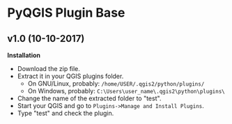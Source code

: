# PyQGIS Plugin Base

## v1.0 (10-10-2017)

**Installation**

* Download the zip file.
* Extract it in your QGIS plugins folder.
  * On GNU/Linux, probably: `/home/USER/.qgis2/python/plugins/`
  * On Windows, probably: `C:\Users\user_name\.qgis2\python\plugins\`
* Change the name of the extracted folder to "test".
* Start your QGIS and go to `Plugins->Manage and Install Plugins`.
* Type "test" and check the plugin.
